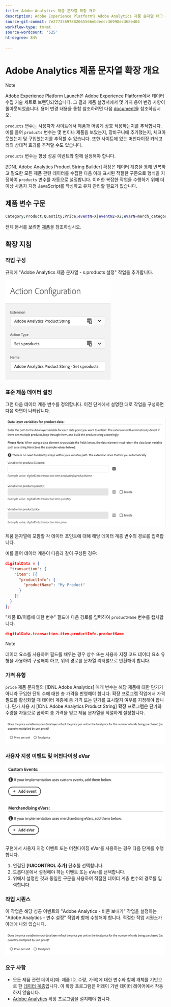 ```yaml
---
title: Adobe Analytics 제품 문자열 확장 개요
description: Adobe Experience Platform의 Adobe Analytics 제품 문자열 태그 확장에 대해 알아봅니다.
source-git-commit: 7e27735697882065566ebdeccc36998ec368e404
workflow-type: tm+mt
source-wordcount: '525'
ht-degree: 84%

---
```


# Adobe Analytics 제품 문자열 확장 개요

>[!NOTE]
>
>Adobe Experience Platform Launch은 Adobe Experience Platform에서 데이터 수집 기술 세트로 브랜딩되었습니다. 그 결과 제품 설명서에서 몇 가지 용어 변경 사항이 롤아웃되었습니다. 용어 변경 내용을 통합 참조하려면 다음 [document](../../../term-updates.md)을 참조하십시오.

`products` 변수는 사용자가 사이트에서 제품과 어떻게 상호 작용하는지를 추적합니다. 예를 들어 `products` 변수는 몇 번이나 제품을 보았는지, 장바구니에 추가했는지, 체크아웃했는지 및 구입했는지를 추적할 수 있습니다. 또한 사이트에 있는 머천다이징 카테고리의 상대적 효과를 추적할 수도 있습니다.

`products` 변수는 항상 성공 이벤트와 함께 설정해야 합니다.

[!DNL Adobe Analytics Product String Builder] 확장은 데이터 계층을 통해 반복하고 필요한 모든 제품 관련 데이터를 수집한 다음 아래 표시된 적절한 구문으로 형식을 지정하여 `products` 변수를 자동으로 설정합니다. 이러한 복잡한 작업을 수행하기 위해 더 이상 사용자 지정 JavaScript를 작성하고 유지 관리할 필요가 없습니다.

## 제품 변수 구문

```bash
Category;Product;Quantity;Price;eventN=X|eventN2=X2;eVarN=merch_category|eVarN2=merch_category2
```

전체 문서를 보려면 [제품](https://experienceleague.adobe.com/docs/analytics/implementation/vars/page-vars/products.html)을 참조하십시오.

## 확장 지침

### 작업 구성

규칙에 &quot;Adobe Analytics 제품 문자열 - s.products 설정&quot; 작업을 추가합니다.

![작업 구성](./images/screenshot-action-config.png)

### 표준 제품 데이터 설정

그런 다음 데이터 계층 변수를 정의합니다. 이전 단계에서 설명한 대로 작업을 구성하면 다음 화면이 나타납니다.

![표준 필드](./images/screenshot-standard-fields.png)

제품 문자열에 포함할 각 데이터 포인트에 대해 해당 데이터 계층 변수의 경로를 입력합니다.

예를 들어 데이터 계층이 다음과 같이 구성된 경우:

```json
digitalData = {
  "transaction": {
    "item": [{
      "productInfo": {
        "productName": "My Product"
      }
    }]
  }
};
```

&quot;제품 ID/이름에 대한 변수&quot; 필드에 다음 경로를 입력하여 `productName` 변수를 캡처합니다.

```json
digitalData.transaction.item.productInfo.productName
```

>[!NOTE]
>
>데이터 요소를 사용하여 필드를 채우는 경우 상수 또는 사용자 지정 코드 데이터 요소 유형을 사용하여 구성해야 하고, 위의 경로를 문자열 리터럴으로 반환해야 합니다.

### 가격 유형

`price` 제품 문자열의 [!DNL Adobe Analytics] 매개 변수는 해당 제품에 대한 단가가 아니라 구입한 단위 수에 대한 총 가격을 반영해야 합니다. 확장 프로그램 작업에서 가격 필드를 활성화할 때 데이터 계층에 총 가격 또는 단가를 표시할지 여부를 지정해야 합니다. 단가 사용 시 [!DNL Adobe Analytics Product String] 확장 프로그램은 단가와 수량을 자동으로 곱하여 총 가격을 얻고 제품 문자열을 적절하게 설정합니다.

![가격 유형](./images/screenshot-price-type.png)

### 사용자 지정 이벤트 및 머천다이징 eVar

![이벤트 및 eVar](./images/screenshot-events-evars.png)

구현에서 사용자 지정 이벤트 또는 머천다이징 eVar를 사용하는 경우 다음 단계를 수행합니다.

1. 연결된 **[!UICONTROL 추가]** 단추를 선택합니다.
1. 드롭다운에서 설정해야 하는 이벤트 또는 eVar를 선택합니다.
1. 위에서 설명한 것과 동일한 구문을 사용하여 적절한 데이터 계층 변수의 경로를 입력합니다.

### 작업 시퀀스

이 작업은 해당 성공 이벤트와 &quot;Adobe Analytics - 비콘 보내기&quot; 작업을 설정하는 &quot;Adobe Analytics - 변수 설정&quot; 작업과 함께 수행해야 합니다. 적절한 작업 시퀀스가 아래에 나와 있습니다.

![표준 필드](./images/screenshot-price-type.png)

### 요구 사항

* 모든 제품 관련 데이터(예: 제품 ID, 수량, 가격)에 대한 변수와 함께 개체를 기반으로 한 [데이터 계층](https://theblog.adobe.com/data-layers-buzzword-best-practice/)입니다. 이 확장 프로그램은 어레이 기반 데이터 레이어에서 작동하지 않습니다.
* [Adobe Analytics](../analytics/overview.md) 확장 프로그램을 설치해야 합니다.
